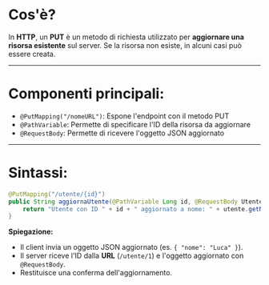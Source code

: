 # **Cos'è?**
In **HTTP**, un **PUT** è un metodo di richiesta utilizzato per **aggiornare una risorsa esistente** sul server. Se la risorsa non esiste, in alcuni casi può essere creata.

---
# **Componenti principali:**
- `@PutMapping("/nomeURL")`: Espone l'endpoint con il metodo PUT
- `@PathVariable`: Permette di specificare l'ID della risorsa da aggiornare
- `@RequestBody`: Permette di ricevere l'oggetto JSON aggiornato
---
# **Sintassi:**
````java
@PutMapping("/utente/{id}") 
public String aggiornaUtente(@PathVariable Long id, @RequestBody Utente utente) { 
	return "Utente con ID " + id + " aggiornato a nome: " + utente.getNome(); 
}
````
**Spiegazione:** 
- Il client invia un oggetto JSON aggiornato (es. `{ "nome": "Luca" }`).
- Il server riceve l'ID dalla **URL** (`/utente/1`) e l'oggetto aggiornato con `@RequestBody`.
- Restituisce una conferma dell'aggiornamento.